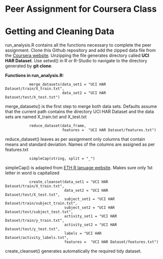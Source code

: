 Peer Assignment for Coursera Class
==================================

Getting and Cleaning Data
=========================

run_analysis.R contains all the functions necessary to complete the 
peer assignment. Clone this Github repository and add the zipped data file
from the [Coursera website](https://class.coursera.org/getdata-002/human_grading/view/courses/972080/assessments/3/submissions). Unzipping the file generates
directory called __UCI HAR Dataset__. Use setwd() in R or R-Studio to navigate
to the directory generated by __git clone__.

__Functions in run_analysis.R:__ 

               merge_datasets(data_set1 = "UCI HAR Dataset/train/X_train.txt",
                              data_set2 = "UCI HAR Dataset/test/X_test.txt") 

merge_datasets() is the first step to merge both data sets.
Defaults assume that the current path contains the directory UCI HAR Dataset 
and the data sets are named X_train.txt and X_test.txt

               reduce_dataset(data_frame, 
                              features =  "UCI HAR Dataset/features.txt")

reduce_dataset() leaves as per assignment only columns that contain means and standard deviation. Names of the columns are assigned as per features.txt

               simpleCap(string, split = "_")

simpleCap() is adapted from [ETH R lanuage website](http://stat.ethz.ch/R-manual/R-devel/library/base/html/chartr.html).
Makes sure only 1st letter in word is capitalized

               create_cleanset(data_set1 = "UCI HAR Dataset/train/X_train.txt",
                               data_set2 = "UCI HAR Dataset/test/X_test.txt",
                               subject_set1 = "UCI HAR Dataset/train/subject_train.txt",
                               subject_set2 = "UCI HAR Dataset/test/subject_test.txt",
                               activity_set1 = "UCI HAR Dataset/train/y_train.txt",
                               activity_set2 = "UCI HAR Dataset/test/y_test.txt",
                               labels = "UCI HAR Dataset/activity_labels.txt",
                               features =  "UCI HAR Dataset/features.txt")

create_cleanset() generates automatically the required tidy dataset.
